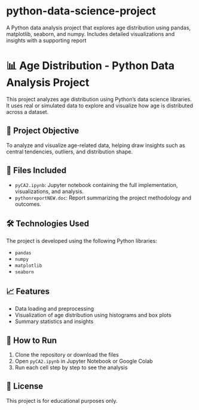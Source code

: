 # python-data-science-project
A Python data analysis project that explores age distribution using pandas, matplotlib, seaborn, and numpy. Includes detailed visualizations and insights with a supporting report

# 📊 Age Distribution - Python Data Analysis Project

This project analyzes age distribution using Python’s data science libraries. It uses real or simulated data to explore and visualize how age is distributed across a dataset.

## 🧠 Project Objective

To analyze and visualize age-related data, helping draw insights such as central tendencies, outliers, and distribution shape.

## 📁 Files Included

- `pyCA2.ipynb`: Jupyter notebook containing the full implementation, visualizations, and analysis.
- `pythonreportNEW.doc`: Report summarizing the project methodology and outcomes.

## 🛠️ Technologies Used

The project is developed using the following Python libraries:

- `pandas`
- `numpy`
- `matplotlib`
- `seaborn`

## 📈 Features

- Data loading and preprocessing
- Visualization of age distribution using histograms and box plots
- Summary statistics and insights

## 🚀 How to Run

1. Clone the repository or download the files
2. Open `pyCA2.ipynb` in Jupyter Notebook or Google Colab
3. Run each cell step by step to see the analysis

## 📄 License

This project is for educational purposes only.
